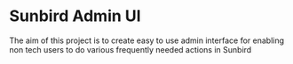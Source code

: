 # Sunbird Admin UI

The aim of this project is to create easy to use admin interface for enabling non tech users to do various frequently needed actions in Sunbird
